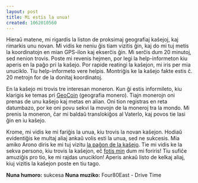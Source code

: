 ```yaml
---
layout: post
title: Mi estis la unua!
created: 1062010560
---
```

Hieraŭ matene, mi rigardis la liston de proksimaj geografiaj kaŝejoj, kaj rimarkis unu novan.  Mi vidis ke neniu ĝis tiam vizitis ĝin, kaj do mi tuj metis la koordinatojn en mian GPS-ilon kaj ekserĉis ĝin.  Mi serĉis dum 20 minutoj, sed nenion trovis.  Poste mi revenis hejmen, por legi la help-informeton kiu aperis en la paĝo pri la kaŝejo.  Por rapide reatingi la kaŝejon, mi iris per mia unuciklo.  Tiu help-informeto vere helpis.  Montriĝis ke la kaŝejo fakte estis ĉ. 20 metrojn for de la donitaj koordinatoj.

En la kaŝejo mi trovis tre interesan moneron.  Kun ĝi estis informileto, kiu klarigis ke temas pri <a href="http://www.geocoins.ca/">GeoCoin</a> (geografia monero).  Tiajn monerojn oni prenas de unu kaŝejo kaj metas en alian.  Oni tion registras en reta datumbazo, por ke oni povu sekvi la movojn de la moneroj tra la mondo.  Mi prenis la moneron, ĉar mi baldaŭ translokiĝos al Vaterlo, kaj povos tie lasi ĝin en iu kaŝejo.

Krome, mi vidis ke mi fariĝis la unua, kiu trovis la novan kaŝejon.  Hodiaŭ evidentiĝis ke multaj aliaj ankaŭ volis esti la unua, sed ne sukcesis.  Mia amiko Arono diris ke mi tuj vizitu <a href="http://www.geocaching.com/seek/cache_details.aspx?ID=88159">la paĝon de la kaŝejo</a>.  Tie mi vidis ke la sekva persono, kiu trovis la kaŝejon, eĉ <a href="http://www.geocaching.com/seek/cachelog_details.asp?ID=301440&L=1948816" >fotis min</a> dum mi foriris!  Tiu sufiĉe amuziĝis pro tio, ke mi rajdas unuciklon!  Aperis ankaŭ listo de kelkaj aliaj, kiuj vizitis la kaŝejon poste en tiu tago.

<b>Nuna humoro:</b> sukcesa
<b>Nuna muziko:</b> Four80East - Drive Time
